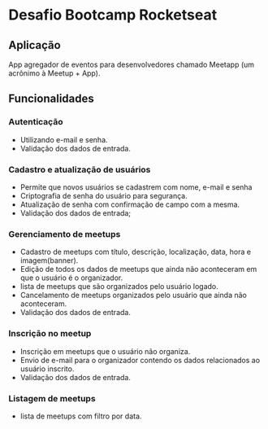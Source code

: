 # Desafio Bootcamp Rocketseat

## Aplicação

App agregador de eventos para desenvolvedores chamado Meetapp (um acrônimo à Meetup + App).

## Funcionalidades

### Autenticação

- Utilizando e-mail e senha.
- Validação dos dados de entrada.

### Cadastro e atualização de usuários

- Permite que novos usuários se cadastrem com nome, e-mail e senha
- Criptografia de senha do usuário para segurança.
- Atualização de senha com confirmação de campo com a mesma.
- Validação dos dados de entrada;

### Gerenciamento de meetups

- Cadastro de meetups com título, descrição, localização, data, hora e imagem(banner).
- Edição de todos os dados de meetups que ainda não aconteceram em que o usuário é o organizador.
- lista de meetups que são organizados pelo usuário logado.
- Cancelamento de meetups organizados pelo usuário que ainda não aconteceram.
- Validação dos dados de entrada.

### Inscrição no meetup

- Inscrição em meetups que o usuário não organiza.
- Envio de e-mail para o organizador contendo os dados relacionados ao usuário inscrito.
- Validação dos dados de entrada.

### Listagem de meetups

- lista de meetups com filtro por data.